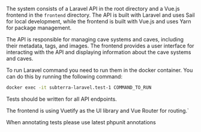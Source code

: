 The system consists of a Laravel API in the root directory and a Vue.js frontend in the `frontend` directory. The API is built with Laravel and uses Sail for local development, while the frontend is built with Vue.js and uses Yarn for package management.

The API is responsible for managing cave systems and caves, including their metadata, tags, and images. The frontend provides a user interface for interacting with the API and displaying information about the cave systems and caves.

To run Laravel command you need to run them in the docker container. You can do this by running the following command:
```sh
docker exec -it subterra-laravel.test-1 COMMAND_TO_RUN 
```

Tests should be written for all API endpoints.

The frontend is using Vuetify as the UI library and Vue Router for routing.`

When annotating tests please use latest phpunit annotations